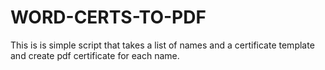 # WORD-CERTS-TO-PDF
This is is simple script that takes a list of names and a certificate template and create pdf certificate for each name.

